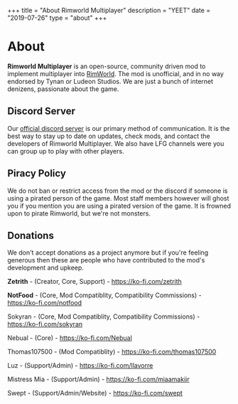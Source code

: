 +++
title = "About Rimworld Multiplayer"
description = "YEET"
date = "2019-07-26"
type = "about"
+++

# About

**Rimworld Multiplayer** is an open-source, community driven mod to implement multiplayer into [RimWorld](https://rimworldgame.com/). The mod is unofficial, and in no way endorsed by Tynan or Ludeon Studios. We are just a bunch of internet denizens, passionate about the game.

## Discord Server

Our [official discord server](https://discord.gg/S4bxXpv) is our primary method of communication. It is the best way to stay up to date on updates, check mods, and contact the developers of Rimworld Multiplayer. We also have LFG channels were you can group up to play with other players.

## Piracy Policy

We do not ban or restrict access from the mod or the discord if someone is using a pirated person of the game. Most staff members however will ghost you if you mention you are using a pirated version of the game. It is frowned upon to pirate Rimworld, but we're not monsters.

## Donations

We don't accept donations as a project anymore but if you're feeling generous then these are people who have contributed to the mod's development and upkeep.

**Zetrith** - (Creator, Core, Support) - https://ko-fi.com/zetrith

**NotFood** - (Core, Mod Compatiblity, Compatibility Commissions) - https://ko-fi.com/notfood

Sokyran - (Core, Mod Compatiblity, Compatibility Commissions) - https://ko-fi.com/sokyran

Nebual - (Core) - https://ko-fi.com/Nebual

Thomas107500 - (Mod Compatiblity) - https://ko-fi.com/thomas107500

Luz - (Support/Admin) - https://ko-fi.com/llavorre

Mistress Mia - (Support/Admin) - https://ko-fi.com/miaamakiir

Swept - (Support/Admin/Website) - https://ko-fi.com/swept

&nbsp;

&nbsp;
